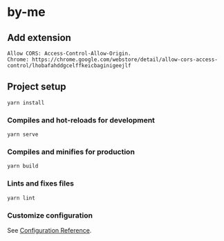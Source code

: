 # by-me

## Add extension

```
Allow CORS: Access-Control-Allow-Origin.
Chrome: https://chrome.google.com/webstore/detail/allow-cors-access-control/lhobafahddgcelffkeicbaginigeejlf
```

## Project setup

```
yarn install
```

### Compiles and hot-reloads for development

```
yarn serve
```

### Compiles and minifies for production

```
yarn build
```

### Lints and fixes files

```
yarn lint
```

### Customize configuration

See [Configuration Reference](https://cli.vuejs.org/config/).
